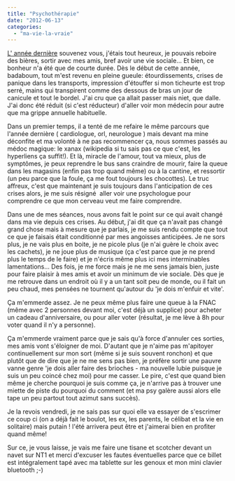 ```yaml
---
title: "Psychothérapie"
date: "2012-06-13"
categories: 
  - "ma-vie-la-vraie"
---
```


[L' année dernière](https://blog.kwaite.fr/2011/05/bieres/) souvenez vous, j'étais tout heureux, je pouvais reboire des bières, sortir avec mes amis, bref avoir une vie sociale... Et bien, ce bonheur n'a été que de courte durée. Dès le début de cette année, badaboum, tout m'est revenu en pleine gueule: étourdissements, crises de panique dans les transports, impression d'étouffer si mon ticheurte est trop serré, mains qui transpirent comme des dessous de bras un jour de canicule et tout le bordel. J'ai cru que ça allait passer mais niet, que dalle. J'ai donc été réduit (si c'est réducteur) d'aller voir mon médecin pour autre que ma grippe annuelle habituelle.

Dans un premier temps, il a tenté de me refaire le même parcours que l'année dernière ( cardiologue, orl, neurologue ) mais devant ma mine déconfite et ma volonté à ne pas recommencer ça, nous sommes passés au médoc magique: le xanax (wikipedia si tu sais pas ce que c'est, les hyperliens ça suffit!). Et là, miracle de l'amour, tout va mieux, plus de symptômes, je peux reprendre le bus sans craindre de mourir, faire la queue dans les magasins (enfin pas trop quand même) ou à la cantine, et ressortir (un peu parce que la foule, ça me fout toujours les chocottes). Le truc affreux, c'est que maintenant je suis toujours dans l'anticipation de ces crises alors, je me suis résigné  aller voir une psychologue pour comprendre ce que mon cerveau veut me faire comprendre.

Dans une de mes séances, nous avons fait le point sur ce qui avait changé dans ma vie depuis ces crises. Au début, j'ai dit que ça n'avait pas changé grand chose mais à mesure que je parlais, je me suis rendu compte que tout ce que je faisais était conditionné par mes angoisses anticipées. Je ne sors plus, je ne vais plus en boite, je ne picole plus (je n'ai guère le choix avec les cachets), je ne joue plus de musique (ça c'est parce que je ne prend plus le temps de le faire) et je n'écris même plus ici mes interminables lamentations... Des fois, je me force mais je ne me sens jamais bien, juste pour faire plaisir à mes amis et avoir un minimum de vie sociale. Dès que je me retrouve dans un endroit où il y a un tant soit peu de monde, ou il fait un peu chaud, mes pensées ne tournent qu'autour du 'je dois m'enfuir et vite'.

Ça m'emmerde assez. Je ne peux même plus faire une queue à la FNAC (même avec 2 personnes devant moi, c'est déjà un supplice) pour acheter un cadeau d'anniversaire, ou pour aller voter (résultat, je me lève à 8h pour voter quand il n'y a personne).

Ça m'emmerde vraiment parce que je sais qu'à force d'annuler ces sorties, mes amis vont s'éloigner de moi. D'autant que je n'aime pas m'apitoyer continuellement sur mon sort (même si je suis souvent ronchon) et que plutôt que de dire que je ne me sens pas bien, je préfère sortir une pauvre vanne genre 'je dois aller faire des brioches - ma nouvelle lubie puisque je suis un peu coincé chez moi) pour me casser. Le pire, c'est que quand bien même je cherche pourquoi je suis comme ça, je n'arrive pas à trouver une miette de piste du pourquoi du comment (et ma psy galère aussi alors elle tape un peu partout tout azimut sans succès).

Je la revois vendredi, je ne sais pas sur quoi elle va essayer de s'escrimer ce coup ci (on a déjà fait le boulot, les ex, les parents, le célibat et la vie en solitaire) mais putain ! l'été arrivera peut être et j'aimerai bien en profiter quand même!

Sur ce, je vous laisse, je vais me faire une tisane et scotcher devant un navet sur NT1 et merci d'excuser les fautes éventuelles parce que ce billet est intégralement tapé avec ma tablette sur les genoux et mon mini clavier bluetooth ;-)
